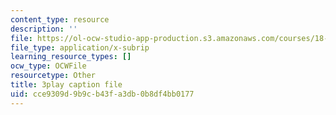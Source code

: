 ```yaml
---
content_type: resource
description: ''
file: https://ol-ocw-studio-app-production.s3.amazonaws.com/courses/18-065-matrix-methods-in-data-analysis-signal-processing-and-machine-learning-spring-2018/cce9309d9b9cb43fa3db0b8df4bb0177_MuEW9pG9oxE.srt
file_type: application/x-subrip
learning_resource_types: []
ocw_type: OCWFile
resourcetype: Other
title: 3play caption file
uid: cce9309d-9b9c-b43f-a3db-0b8df4bb0177
---
```

